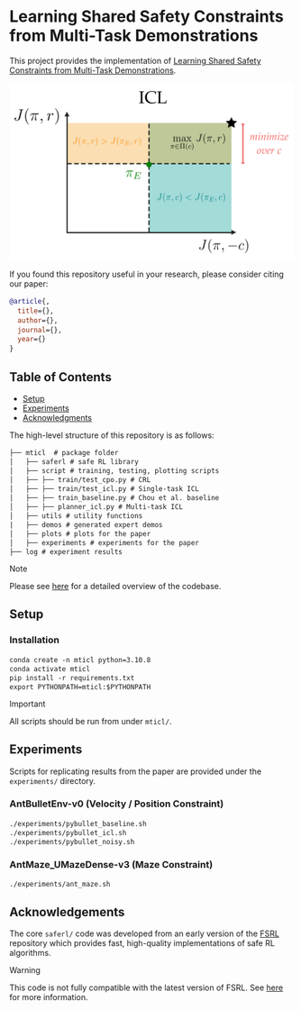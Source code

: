 # Learning Shared Safety Constraints from Multi-Task Demonstrations
This project provides the implementation of [Learning Shared Safety Constraints from Multi-Task Demonstrations]().
<p align="center">
  <img width="600" src="/assets/icl_ffig.png">
</p>

If you found this repository useful in your research, please consider citing our paper:

```bibtex
@article{,
  title={},
  author={},
  journal={},
  year={}
}
```

## Table of Contents
- [Setup](#Setup)
- [Experiments](#Experiments)
- [Acknowledgments](#Acknowledgments)

The high-level structure of this repository is as follows:
```
├── mticl  # package folder
│   ├── saferl # safe RL library
│   ├── script # training, testing, plotting scripts
│   ├── ├── train/test_cpo.py # CRL
│   ├── ├── train/test_icl.py # Single-task ICL
│   ├── ├── train_baseline.py # Chou et al. baseline
│   ├── ├── planner_icl.py # Multi-task ICL
│   ├── utils # utility functions
|   ├── demos # generated expert demos
│   ├── plots # plots for the paper
│   ├── experiments # experiments for the paper
├── log # experiment results
```
> [!NOTE]
> Please see [here](https://github.com/konwook/mticl/blob/main/mticl/README.md) for a detailed overview of the codebase.

## Setup 
### Installation 
```
conda create -n mticl python=3.10.8
conda activate mticl
pip install -r requirements.txt
export PYTHONPATH=mticl:$PYTHONPATH
```
> [!IMPORTANT]
> All scripts should be run from under ```mticl/```. 

## Experiments

Scripts for replicating results from the paper are provided under the ```experiments/``` directory. 

### AntBulletEnv-v0 (Velocity / Position Constraint)
```
./experiments/pybullet_baseline.sh
./experiments/pybullet_icl.sh
./experiments/pybullet_noisy.sh
```

### AntMaze_UMazeDense-v3 (Maze Constraint)
```
./experiments/ant_maze.sh
```

## Acknowledgements 
The core `saferl/` code was developed from an early version of the [FSRL](https://github.com/liuzuxin/FSRL) repository which provides fast, high-quality implementations of safe RL algorithms. 
> [!WARNING]
> This code is not fully compatible with the latest version of FSRL. See [here](https://github.com/konwook/mticl/blob/main/mticl/README.md) for more information.
